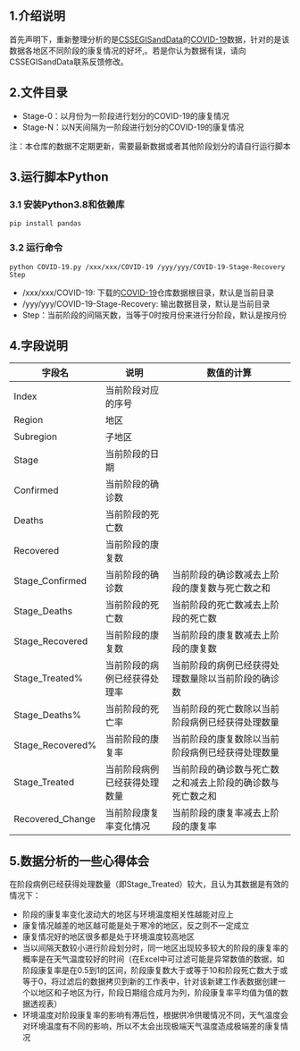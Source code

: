 
## 1.介绍说明

首先声明下，重新整理分析的是[CSSEGISandData](https://github.com/CSSEGISandData)的[COVID-19](https://github.com/CSSEGISandData/COVID-19)数据，针对的是该数据各地区不同阶段的康复情况的好坏,。若是你认为数据有误，请向CSSEGISandData联系反馈修改。


## 2.文件目录
* Stage-0：以月份为一阶段进行划分的COVID-19的康复情况
* Stage-N：以N天间隔为一阶段进行划分的COVID-19的康复情况


注：本仓库的数据不定期更新，需要最新数据或者其他阶段划分的请自行运行脚本

## 3.运行脚本Python


### 3.1 安装Python3.8和依赖库

```
pip install pandas 
```


### 3.2 运行命令

```
python COVID-19.py /xxx/xxx/COVID-19 /yyy/yyy/COVID-19-Stage-Recovery Step
```
*  /xxx/xxx/COVID-19: 下载的[COVID-19](https://github.com/CSSEGISandData/COVID-19)仓库数据根目录，默认是当前目录
* /yyy/yyy/COVID-19-Stage-Recovery: 输出数据目录，默认是当前目录
* Step：当前阶段的间隔天数，当等于0时按月份来进行分阶段，默认是按月份



## 4.字段说明



| 字段名 |  说明 |  数值的计算 |
|---|---|---|
|  Index | 当前阶段对应的序号 ||
|  Region | 地区 ||
|  Subregion | 子地区 ||
|  Stage | 当前阶段的日期 ||
|  Confirmed | 当前阶段的确诊数 ||
|  Deaths | 当前阶段的死亡数 ||
|  Recovered | 当前阶段的康复数 ||
|  Stage_Confirmed | 当前阶段的确诊数 | 当前阶段的确诊数减去上阶段的康复数与死亡数之和 |
|  Stage_Deaths | 当前阶段的死亡数 | 当前阶段的死亡数减去上阶段的死亡数 |
|  Stage_Recovered | 当前阶段的康复数 | 当前阶段的康复数减去上阶段的康复数 |
|  Stage_Treated% | 当前阶段的病例已经获得处理率 | 当前阶段的病例已经获得处理数量除以当前阶段的确诊数 |
|  Stage_Deaths% | 当前阶段的死亡率 | 当前阶段的死亡数除以当前阶段病例已经获得处理数量 |
|  Stage_Recovered% | 当前阶段的康复率 | 当前阶段的康复数除以当前阶段病例已经获得处理数量 |
|  Stage_Treated | 当前阶段病例已经获得处理数量 | 当前阶段的确诊数与死亡数之和减去上阶段的确诊数与死亡数之和 |
|  Recovered_Change | 当前阶段康复率变化情况 | 当前阶段的康复率减去上阶段的康复率|


## 5.数据分析的一些心得体会

在阶段病例已经获得处理数量（即Stage_Treated）较大，且认为其数据是有效的情况下：

* 阶段的康复率变化波动大的地区与环境温度相关性越能对应上
* 康复情况越差的地区越可能是处于寒冷的地区，反之则不一定成立
* 康复情况好的地区很多都是处于环境温度较高地区
* 当以间隔天数较小进行阶段划分时，同一地区出现较多较大的阶段的康复率的概率是在天气温度较好的时间（在Excel中可过滤可能是异常数值的数据，如阶段康复率是在0.5到1的区间，阶段康复数大于或等于10和阶段死亡数大于或等于0，将过滤后的数据拷贝到新的工作表中，针对该新建工作表数据创建一个以地区和子地区为行，阶段日期组合成月为列，阶段康复率平均值为值的数据透视表）
* 环境温度对阶段康复率的影响有滞后性，根据供冷供暖情况不同，天气温度会对环境温度有不同的影响，所以不太会出现极端天气温度造成极端差的康复情况

